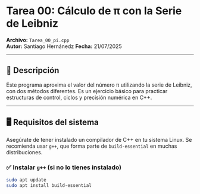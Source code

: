 # Tarea 00: Cálculo de π con la Serie de Leibniz  
**Archivo:** `Tarea_00_pi.cpp`  
**Autor:** Santiago Hernánedz 
**Fecha:** 21/07/2025 

---

## 🧾 Descripción

Este programa aproxima el valor del número π utilizando la serie de Leibniz, con dos métodos diferentes. Es un ejercicio básico para practicar estructuras de control, ciclos y precisión numérica en C++.

---

## 🖥️ Requisitos del sistema

Asegúrate de tener instalado un compilador de C++ en tu sistema Linux. Se recomienda usar `g++`, que forma parte de `build-essential` en muchas distribuciones.

### ✅ Instalar `g++` (si no lo tienes instalado)

```bash
sudo apt update
sudo apt install build-essential
